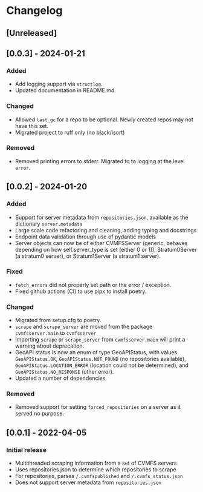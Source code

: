 # Changelog

## [Unreleased]

## [0.0.3] - 2024-01-21

### Added

- Add logging support via `structlog`.
- Updated documentation in README.md.

### Changed

- Allowed `last_gc` for a repo to be optional. Newly created repos may not have this set.
- Migrated project to ruff only (no black/isort)

### Removed

- Removed printing errors to stderr. Migrated to to logging at the level `error`.

## [0.0.2] - 2024-01-20

### Added

- Support for server metadata from `repositories.json`, available as the dictionary `server.metadata`
- Large scale code refactoring and cleaning, adding typing and docstrings
- Endpoint data validation through use of pydantic models
- Server objects can now be of either CVMFSServer (generic, behaves depending on how self.server_type is set (either 0 or 1)), Stratum0Server (a stratum0 server), or Stratum1Server (a stratum1 server).

### Fixed

- `fetch_errors` did not properly set path or the error / exception.
- Fixed github actions (CI) to use pipx to install poetry.

### Changed

- Migrated from setup.cfg to poetry.
- `scrape` and `scrape_server` are moved from the package `cvmfsserver.main` to `cvmfsserver`
- Importing `scrape` or `scrape_server` from `cvmfsserver.main` will print a warning about deprecation.
- GeoAPI status is now an enum of type GeoAPIStatus, with values `GeoAPIStatus.OK`, `GeoAPIStatus.NOT_FOUND` (no repositories available), `GeoAPIStatus.LOCATION_ERROR` (location could not be determined), and `GeoAPIStatus.NO_RESPONSE` (other error).
- Updated a number of dependencies.

### Removed

- Removed support for setting `forced_repositories` on a server as it served no purpose.

## [0.0.1] - 2022-04-05

### Initial release

- Multithreaded scraping information from a set of CVMFS servers
- Uses repositories.json to determine which repositories to scrape
- For repositories, parses `/.cvmfspublished` and `/.cvmfs_status.json`
- Does not support server metadata from `repositories.json`
